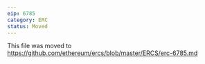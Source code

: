 ```yaml
---
eip: 6785
category: ERC
status: Moved
---
```


This file was moved to https://github.com/ethereum/ercs/blob/master/ERCS/erc-6785.md
